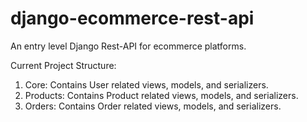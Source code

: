 # django-ecommerce-rest-api

An entry level Django Rest-API for ecommerce platforms.

Current Project Structure:
1. Core: Contains User related views, models, and serializers.
2. Products: Contains Product related views, models, and serializers.
3. Orders: Contains Order related views, models, and serializers.
